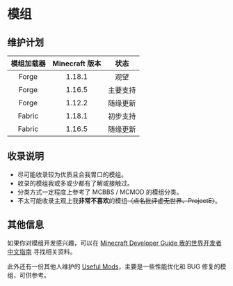 # 模组

## 维护计划

| 模组加载器 | Minecraft 版本 |   状态   |
| :--------: | :------------: | :------: |
|   Forge    |     1.18.1     |   观望   |
|   Forge    |     1.16.5     | 主要支持 |
|   Forge    |     1.12.2     | 随缘更新 |
|   Fabric   |     1.18.1     | 初步支持 |
|   Fabric   |     1.16.5     | 随缘更新 |

## 收录说明

- 尽可能收录较为优质且合我胃口的模组。
- 收录的模组我或多或少都有了解或接触过。
- 分类方式一定程度上参考了 MCBBS / MCMOD 的模组分类。
- 不太可能收录主观上我**非常不喜欢**的模组~~（点名批评虚无世界、ProjectE）~~。

## 其他信息

如果你对模组开发感兴趣，可以在 [Minecraft Developer Guide 我的世界开发者中文指南](https://github.com/Mouse0w0/MinecraftDeveloperGuide) 寻找相关资料。

此外还有一份其他人维护的 [Useful Mods](https://github.com/NordicGamerFE/usefulmods)，主要是一些性能优化和 BUG 修复的模组，可供参考。
